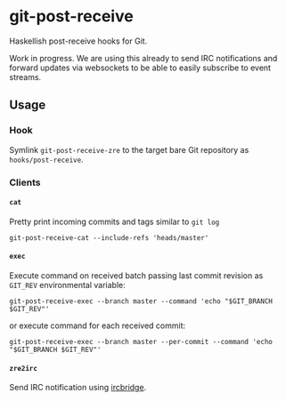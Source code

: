 # git-post-receive

Haskellish post-receive hooks for Git.

Work in progress. We are using this
already to send IRC notifications and
forward updates via websockets to be able to
easily subscribe to event streams.

## Usage

### Hook

Symlink `git-post-receive-zre` to the target bare Git repository
as `hooks/post-receive`.

### Clients

#### `cat`

Pretty print incoming commits and tags similar to `git log`

```
git-post-receive-cat --include-refs 'heads/master'
```

#### `exec`

Execute command on received batch passing last commit revision as `GIT_REV`
environmental variable:

```
git-post-receive-exec --branch master --command 'echo "$GIT_BRANCH $GIT_REV"'
```

or execute command for each received commit:

```
git-post-receive-exec --branch master --per-commit --command 'echo "$GIT_BRANCH $GIT_REV"'
```

#### `zre2irc`

Send IRC notification using [ircbridge](https://github.com/sorki/ircbridge).
